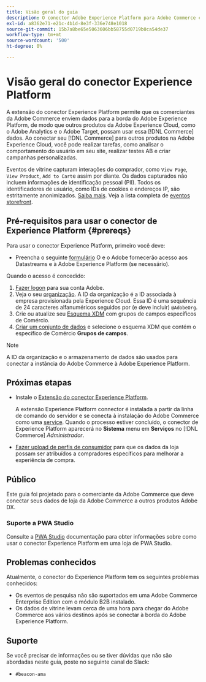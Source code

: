 ```yaml
---
title: Visão geral do guia
description: O conector Adobe Experience Platform para Adobe Commerce conecta seu [!DNL Commerce] para outros produtos da Adobe Experience Cloud.
exl-id: a8362e71-e21c-4b1d-8e3f-336e748e1018
source-git-commit: 15b7a8be65e5063606bb58755d0719b0ca54de37
workflow-type: tm+mt
source-wordcount: '500'
ht-degree: 0%

---
```


# Visão geral do conector Experience Platform

A extensão do conector Experience Platform permite que os comerciantes da Adobe Commerce enviem dados para a borda do Adobe Experience Platform, de modo que outros produtos da Adobe Experience Cloud, como o Adobe Analytics e o Adobe Target, possam usar essa [!DNL Commerce] dados. Ao conectar seu [!DNL Commerce] para outros produtos na Adobe Experience Cloud, você pode realizar tarefas, como analisar o comportamento do usuário em seu site, realizar testes AB e criar campanhas personalizadas.

Eventos de vitrine capturam interações do comprador, como `View Page`, `View Product`, `Add to Cart`e assim por diante. Os dados capturados não incluem informações de identificação pessoal (PII). Todos os identificadores de usuário, como IDs de cookies e endereços IP, são estritamente anonimizados. [Saiba mais](https://www.adobe.com/privacy/experience-cloud.html). Veja a lista completa de [eventos storefront](events.md).

## Pré-requisitos para usar o conector de Experience Platform {#prereqs}

Para usar o conector Experience Platform, primeiro você deve:

- Preencha o seguinte [formulário](https://forms.office.com/pages/responsepage.aspx?id=Wht7-jR7h0OUrtLBeN7O4VH_dtG9hJVAk_TqGkZC2DxUM1FSWkdJOE41UVpUWUw0M1JWV0RKS1VXQi4u) O e o Adobe fornecerão acesso aos Datastreams e à Adobe Experience Platform (se necessário).

Quando o acesso é concedido:

1. [Fazer logon](https://helpx.adobe.com/manage-account/using/access-adobe-id-account.html) para sua conta Adobe.
1. Veja o seu [organização](https://experienceleague.adobe.com/docs/core-services/interface/administration/organizations.html?lang=en#concept_EA8AEE5B02CF46ACBDAD6A8508646255). A ID da organização é a ID associada à empresa provisionada pela Experience Cloud. Essa ID é uma sequência de 24 caracteres alfanuméricos seguidos por (e deve incluir) `@AdobeOrg`.
1. Crie ou atualize seu [Esquema XDM](update-xdm.md) com grupos de campos específicos de Comércio.
1. [Criar um conjunto de dados](https://experienceleague.adobe.com/docs/experience-platform/edge/datastreams/overview.html?lang=en) e selecione o esquema XDM que contém o específico de Comércio **Grupos de campos**.

>[!NOTE]
>
> A ID da organização e o armazenamento de dados são usados para conectar a instância do Adobe Commerce à Adobe Experience Platform.

## Próximas etapas

- Instale o [Extensão do conector Experience Platform](install.md).

   A extensão Experience Platform connector é instalada a partir da linha de comando do servidor e se conecta à instalação do Adobe Commerce como uma [service](../landing/saas.md). Quando o processo estiver concluído, o conector de Experience Platform aparecerá no **Sistema** menu em **Serviços** no [!DNL Commerce] _Administrador_.
- [Fazer upload de perfis de consumidor](profile.md) para que os dados da loja possam ser atribuídos a compradores específicos para melhorar a experiência de compra.

## Público

Este guia foi projetado para o comerciante da Adobe Commerce que deve conectar seus dados de loja da Adobe Commerce a outros produtos Adobe DX.

### Suporte a PWA Studio

Consulte a [PWA Studio](https://developer.adobe.com/commerce/pwa-studio/integrations/adobe-commerce/aep/) documentação para obter informações sobre como usar o conector Experience Platform em uma loja de PWA Studio.

## Problemas conhecidos

Atualmente, o conector do Experience Platform tem os seguintes problemas conhecidos:

- Os eventos de pesquisa não são suportados em uma Adobe Commerce Enterprise Edition com o módulo B2B instalado.
- Os dados de vitrine levam cerca de uma hora para chegar do Adobe Commerce aos vários destinos após se conectar à borda do Adobe Experience Platform.

## Suporte

Se você precisar de informações ou se tiver dúvidas que não são abordadas neste guia, poste no seguinte canal do Slack:

- `#beacon-ama`
